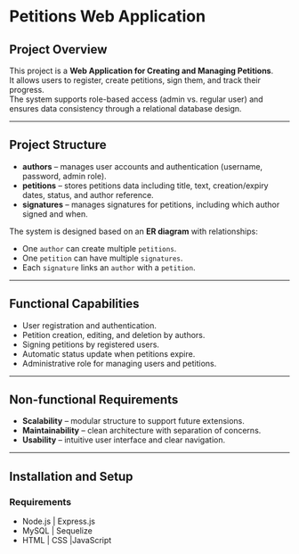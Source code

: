 # Petitions Web Application

## Project Overview
This project is a **Web Application for Creating and Managing Petitions**.  
It allows users to register, create petitions, sign them, and track their progress.  
The system supports role-based access (admin vs. regular user) and ensures data consistency through a relational database design.

---

## Project Structure
- **authors** – manages user accounts and authentication (username, password, admin role).  
- **petitions** – stores petitions data including title, text, creation/expiry dates, status, and author reference.  
- **signatures** – manages signatures for petitions, including which author signed and when.  

The system is designed based on an **ER diagram** with relationships:  
- One `author` can create multiple `petitions`.  
- One `petition` can have multiple `signatures`.  
- Each `signature` links an `author` with a `petition`.  

---

## Functional Capabilities
- User registration and authentication.  
- Petition creation, editing, and deletion by authors.  
- Signing petitions by registered users.  
- Automatic status update when petitions expire.  
- Administrative role for managing users and petitions.  

---

## Non-functional Requirements
- **Scalability** – modular structure to support future extensions.  
- **Maintainability** – clean architecture with separation of concerns.  
- **Usability** – intuitive user interface and clear navigation.  

---

## Installation and Setup

### Requirements
- Node.js | Express.js  
- MySQL | Sequelize  
- HTML | CSS |JavaScript
